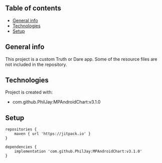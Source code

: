 ## Table of contents
* [General info](#general-info)
* [Technologies](#technologies)
* [Setup](#setup)

## General info
This project is a custom Truth or Dare app. Some of the resource files are not included in the repository.
	
## Technologies
Project is created with:
* com.github.PhilJay:MPAndroidChart:v3.1.0
	
## Setup
```
repositories {
    maven { url 'https://jitpack.io' }
}

dependencies {
    implementation 'com.github.PhilJay:MPAndroidChart:v3.1.0'
}
```
